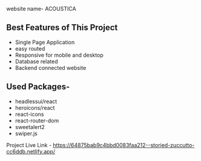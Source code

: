 
website name- ACOUSTICA


## Best Features of This Project

- Single Page Application
- easy routed
- Responsive for mobile and desktop
- Database related
- Backend  connected website 

## Used Packages-
- headlessui/react
- heroicons/react
- react-icons
- react-router-dom
- sweetalert2
- swiper.js

Project Live Link - 
https://64875bab9c4bbd0083faa212--storied-zuccutto-cc6ddb.netlify.app/


